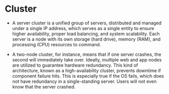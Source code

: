 # Cluster

* A server cluster is a unified group of servers, distributed and managed under a single IP address, which serves as a single entity to ensure higher availability, proper load balancing, and system scalability. Each server is a node with its own storage (hard drive), memory (RAM), and processing (CPU) resources to command.

* A two-node cluster, for instance, means that if one server crashes, the second will immediately take over. Ideally, multiple web and app nodes are utilized to guarantee hardware redundancy. This kind of architecture, known as a high-availability cluster, prevents downtime if component failure hits. This is especially true if the OS fails, which does not have redundancy in a single-standing server. Users will not even know that the server crashed.